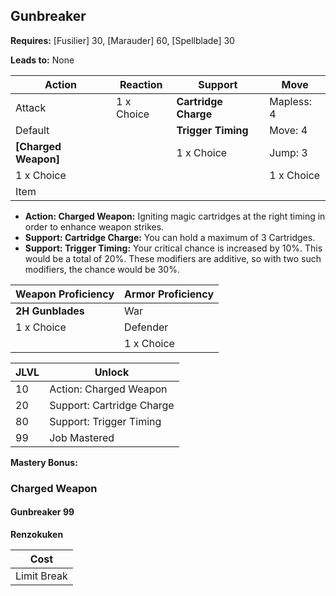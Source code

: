 ## Gunbreaker

**Requires:** [Fusilier] 30, [Marauder] 60, [Spellblade] 30

**Leads to:** None

| Action               | Reaction          | Support              | Move |
| ---                  | ---               | ---                  | ---  |
| Attack               | 1 x Choice        | **Cartridge Charge** | Mapless: 4
| Default              |                   | **Trigger Timing**   | Move: 4
| **[Charged Weapon]** |                   | 1 x Choice           | Jump: 3
| 1 x Choice           |                   |                      | 1 x Choice
| Item                 |                   |                      |

- **Action: Charged Weapon:** Igniting magic cartridges at the right timing in order to enhance weapon strikes.
- **Support: Cartridge Charge:** You can hold a maximum of 3 Cartridges.
- **Support: Trigger Timing:** Your critical chance is increased by 10%. This would be a total of 20%. These modifiers are additive, so with two such modifiers, the chance would be 30%.

| Weapon Proficiency | Armor Proficiency |
| ---                | ---               |
| **2H Gunblades**   | War
| 1 x Choice         | Defender
|                    | 1 x Choice

| JLVL | Unlock |
| ---  | ---    |
| 10 | Action: Charged Weapon
| 20 | Support: Cartridge Charge
| 80 | Support: Trigger Timing
| 99 | Job Mastered

**Mastery Bonus:**

### Charged Weapon

#### Gunbreaker 99

**Renzokuken**

| Cost        |
| ---         |
| Limit Break |
